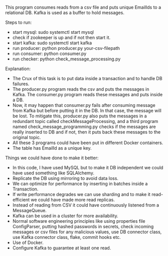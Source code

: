 This program consumes reads from a csv file and puts unique EmailIds to a relational DB. Kafka is used as a buffer to hold messages.

Steps to run:
- start mysql: sudo systemctl start mysql
- check if zookeeper is up and if not then start it.
- start kafka: sudo systemctl start kafka
- run producer: python producer.py your-csv-filepath
- run consumer: python consumer.py
- run checker: python check_message_processing.py 

Explanation: 
- The Crux of this task is to put data inside a transaction and to handle DB failures.
- The producer.py program reads the csv and puts the messages in Kafka. The consumer.py program reads these messages and puts inside a DB. 
- Now, it may happen that consumer.py fails after consuming message from Kafka but before putting it in the DB. In that case, the message will be lost. To mitigate this, producer.py also puts the messages in a redundant topic called checkMessageProcessing, and a third program named check_message_programming.py checks if the messages are really inserted to DB and if not, then it puts back these messages to the original topic.
- All these 3 programs could have been put in different Docker containers.
- The table has EmailId as a unique key.

Things we could have done to make it better:
- In this code, I have used MySQL but to make it DB independent we could have used something like SQLAlchemy.
- Replicate the DB using mirroring to avoid data loss.
- We can optimize for performance by inserting in batches inside a Transaction.
- If write performance degrades we can use sharding and to make it read-efficient we could have made more read replicas.
- Instead of reading from CSV it could have continuously listened from a MessageQueue.
- Kafka can be used in a cluster for more availability.
- Normal software engineering principles like using properties file ConfigParser, putting hashed passwords in secrets, check incoming messages or csv files for any malicious values, use DB connector class, use Kafka connector class, flake, commit hooks etc.
- Use of Docker.
- Configure Kafka to guarantee at least one read.
